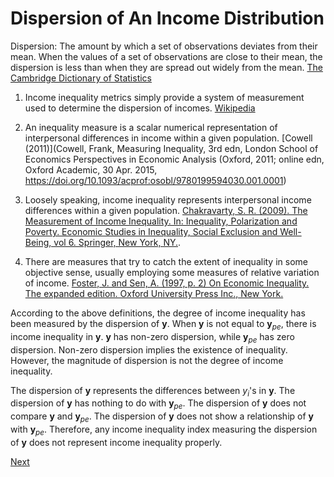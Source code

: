 # Dispersion of An Income Distribution

Dispersion: The amount by which a set of observations deviates from their mean. When the values of a set of observations are close to their mean, the dispersion is less than when they are spread out widely from the mean. [The Cambridge Dictionary of Statistics](https://www.cambridge.org/us/universitypress/subjects/statistics-probability/statistics-and-probability-general-interest/cambridge-dictionary-statistics-4th-edition?format=HB&isbn=9780521766999) 

1. Income inequality metrics simply provide a system of measurement used to determine the dispersion of incomes. [Wikipedia](https://en.wikipedia.org/wiki/Income_inequality_metrics)

2. An inequality measure is a scalar numerical representation of interpersonal differences in income within a given population. [Cowell (2011)](Cowell, Frank, Measuring Inequality, 3rd edn, London School of Economics Perspectives in Economic Analysis (Oxford, 2011; online edn, Oxford Academic, 30 Apr. 2015, https://doi.org/10.1093/acprof:osobl/9780199594030.001.0001)
   
3. Loosely speaking, income inequality represents interpersonal income differences within a given population. [Chakravarty, S. R. (2009). The Measurement of Income Inequality. In: Inequality, Polarization and Poverty. Economic Studies in Inequality, Social Exclusion and Well-Being, vol 6. Springer, New York, NY.]( https://doi.org/10.1007/978-0-387-79253-8_1).

4. There are measures that try to catch the extent of inequality in some objective sense, usually employing some measures of relative variation of income. [Foster, J. and Sen, A. (1997, p. 2) On Economic Inequality. The expanded edition. Oxford University Press Inc., New York.]()

According to the above definitions, the degree of income inequality has been measured by the dispersion of $\mathbf{y}$.
When $\mathbf{y}$ is not equal to $\mathbf{y}_{pe}$, there is income inequality in $\mathbf{y}$.
$\mathbf{y}$ has non-zero dispersion, while $\mathbf{y}_{pe}$ has zero dispersion.
Non-zero dispersion implies the existence of inequality.
However, the magnitude of dispersion is not the degree of income inequality.


The dispersion of $\mathbf{y}$ represents the differences between $y_i$'s in $\mathbf{y}$.
The dispersion of $\mathbf{y}$ has nothing to do with $\mathbf{y}_{pe}$.
The dispersion of $\mathbf{y}$ does not compare $\mathbf{y}$ and $\mathbf{y}_{pe}$.
The dispersion of $\mathbf{y}$ does not show a relationship of $\mathbf{y}$ with $\mathbf{y}_{pe}$.
Therefore, any income inequality index measuring the dispersion of $\mathbf{y}$ does not represent income inequality properly.

[Next](./WhatIsIncome.md)
